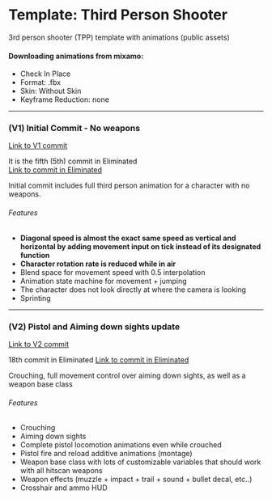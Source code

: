 # Template: Third Person Shooter
3rd person shooter (TPP) template with animations (public assets)


#### Downloading animations from mixamo:

- Check In Place
- Format: .fbx
- Skin: Without Skin
- Keyframe Reduction: none

---

### (V1) Initial Commit - No weapons 
[Link to V1 commit](https://github.com/UE4-YSF/Template_ThirdPersonNoWeapon/commit/145684cb70a4750880e870c442c81c01bc855403)

It is the fifth (5th) commit in Eliminated \
[Link to commit in Eliminated](https://github.com/YoussefSS/Eliminated/commit/85be58c18f1790213b8d7cc00e4e68634f6bf0b3) 

Initial commit includes full third person animation for a character with no weapons.

###### Features
- **Diagonal speed is almost the exact same speed as vertical and horizontal by adding movement input on tick instead of its designated function**
- **Character rotation rate is reduced while in air**
- Blend space for movement speed with 0.5 interpolation
- Animation state machine for movement + jumping
- The character does not look directly at where the camera is looking 
- Sprinting

---

### (V2) Pistol and Aiming down sights update
[Link to V2 commit](https://github.com/UE4-YSF/Template_ThirdPersonShooter/commit/df2746c6c2365f7259500bb83bda4f5543a06742)

18th commit in Eliminated
[Link to commit in Eliminated](https://github.com/YoussefSS/Eliminated/commit/1b28fc0863ac5e9e3eb7c074842767533dfc1719)

Crouching, full movement control over aiming down sights, as well as a weapon base class
###### Features

 - Crouching
 - Aiming down sights
 - Complete pistol locomotion animations even while crouched
 - Pistol fire and reload additive animations (montage)
 - Weapon base class with lots of customizable variables that should work with all hitscan weapons
 - Weapon effects (muzzle + impact + trail + sound + bullet decal, etc..) 
 - Crosshair and ammo HUD

